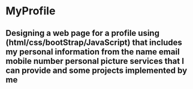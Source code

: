<h1>MyProfile</h1>
<h2>Designing a web page for a profile using (html/css/bootStrap/JavaScript) that includes my personal information from the name email mobile number personal picture 
  services that I can provide and some projects implemented by me</h2>
